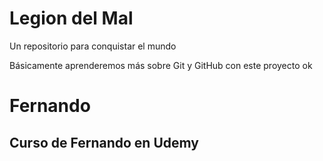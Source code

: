 ﻿# Legion del Mal
Un repositorio para conquistar el mundo

Básicamente aprenderemos más sobre Git y GitHub con este proyecto
ok


# Fernando


## Curso de Fernando en Udemy
